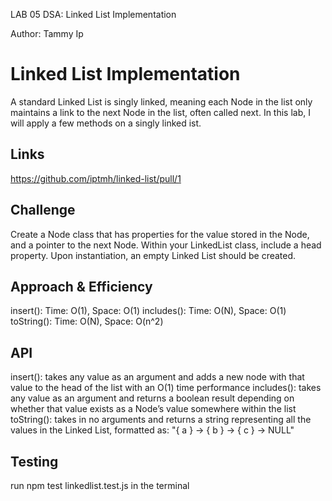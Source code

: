 LAB 05 DSA: Linked List Implementation

Author: Tammy Ip

# Linked List Implementation
<!-- Short summary or background information -->
A standard Linked List is singly linked, meaning each Node in the list only maintains a link to the next Node in the list, often called next. In this lab, I will apply a few methods on a singly linked ist.
    
## Links
<!-- Link to pull request, passing tests, etc --> 
https://github.com/iptmh/linked-list/pull/1
    
## Challenge
<!-- Description of the challenge -->
Create a Node class that has properties for the value stored in the Node, and a pointer to the next Node. Within your LinkedList class, include a head property. Upon instantiation, an empty Linked List should be created.
    
## Approach & Efficiency
<!-- What approach did you take? Why? What is the Big O space/time for this approach? -->
insert(): Time: O(1), Space: O(1) 
includes(): Time: O(N), Space: O(1) 
toString(): Time: O(N), Space: O(n^2)
    
## API
<!-- Description of each method publicly available to your Linked List -->
insert(): takes any value as an argument and adds a new node with that value to the head of the list with an O(1) time performance 
includes(): takes any value as an argument and returns a boolean result depending on whether that value exists as a Node’s value somewhere within the list 
toString(): takes in no arguments and returns a string representing all the values in the Linked List, formatted as: "{ a } -> { b } -> { c } -> NULL"
    
## Testing
<!-- Description of how to run your tests -->
run npm test linkedlist.test.js in the terminal
